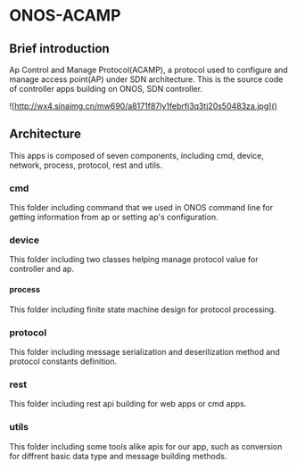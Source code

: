 # ONOS-ACAMP

## Brief introduction

Ap Control and Manage Protocol(ACAMP), a protocol used to configure and manage access point(AP) under SDN architecture. This is the source code of controller apps building on ONOS, SDN controller.

![http://wx4.sinaimg.cn/mw690/a8171f87ly1febrfi3q3tj20s50483za.jpg]()

## Architecture

This apps is composed of seven components, including cmd, device, network, process, protocol, rest and utils. 

### cmd

This folder including command that we used in ONOS command line for getting information from ap or setting ap's configuration.

### device

This folder including two classes helping manage protocol value for controller and ap.

#### process

This folder including finite state machine design for protocol processing.

### protocol

This folder including message serialization and deserilization method and protocol constants definition.

### rest

This folder including rest api building for web apps or cmd apps.

### utils

This folder including some tools alike apis for our app, such as conversion for diffrent basic data type and message building methods.